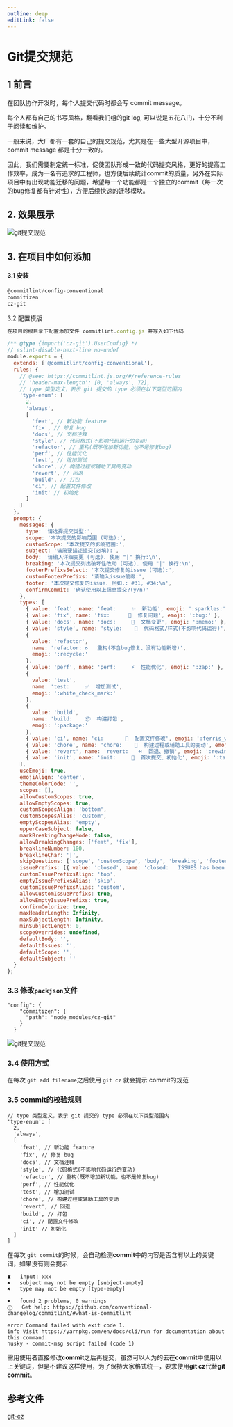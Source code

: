 ```yaml
---
outline: deep
editLink: false
---
```


# Git提交规范

## 1 前言

在团队协作开发时，每个人提交代码时都会写 commit message。

每个人都有自己的书写风格，翻看我们组的git log, 可以说是五花八门，十分不利于阅读和维护。

一般来说，大厂都有一套的自己的提交规范，尤其是在一些大型开源项目中，commit message 都是十分一致的。

因此，我们需要制定统一标准，促使团队形成一致的代码提交风格，更好的提高工作效率，成为一名有追求的工程师，也方便后续统计commit的质量，另外在实际项目中有出现功能迁移的问题，希望每一个功能都是一个独立的commit（每一次的bug修复都有针对性），方便后续快速的迁移模块。

## 2. 效果展示 

![git提交规范](./git-style.jpg)

## 3. 在项目中如何添加

#### 3.1 安装

```javascript
@commitlint/config-conventional
commitizen
cz-git
```

3.2 配置模版

```javascript
在项目的根目录下配置添加文件 commitlint.config.js 并写入如下代码

/** @type {import('cz-git').UserConfig} */
// eslint-disable-next-line no-undef
module.exports = {
  extends: ['@commitlint/config-conventional'],
  rules: {
    // @see: https://commitlint.js.org/#/reference-rules
    // 'header-max-length': [0, 'always', 72],
    // type 类型定义，表示 git 提交的 type 必须在以下类型范围内
    'type-enum': [
      2,
      'always',
      [
        'feat', // 新功能 feature
        'fix', // 修复 bug
        'docs', // 文档注释
        'style', // 代码格式(不影响代码运行的变动)
        'refactor', // 重构(既不增加新功能，也不是修复bug)
        'perf', // 性能优化
        'test', // 增加测试
        'chore', // 构建过程或辅助工具的变动
        'revert', // 回退
        'build', // 打包
        'ci', // 配置文件修改
        'init' // 初始化
      ]
    ]
  },
  prompt: {
    messages: {
      type: '请选择提交类型:',
      scope: '本次提交的影响范围 (可选):',
      customScope: '本次提交的影响范围:',
      subject: '请简要描述提交(必填):',
      body: '请输入详细变更 (可选). 使用 "|" 换行:\n',
      breaking: '本次提交列出破坏性改动 (可选). 使用 "|" 换行:\n',
      footerPrefixsSelect: '本次提交修复的issue (可选):',
      customFooterPrefixs: '请输入issue前缀:',
      footer: '本次提交修复的issue. 例如.: #31, #34:\n',
      confirmCommit: '确认使用以上信息提交?(y/n)'
    },
    types: [
      { value: 'feat', name: 'feat:     ✨  新功能', emoji: ':sparkles:' },
      { value: 'fix', name: 'fix:      🐛  修复问题', emoji: ':bug:' },
      { value: 'docs', name: 'docs:     📝  文档变更', emoji: ':memo:' },
      { value: 'style', name: 'style:    💄  代码格式/样式(不影响代码运行)', emoji: ':lipstick:' },
      {
        value: 'refactor',
        name: 'refactor: ♻️   重构(不含bug修复、没有功能新增)',
        emoji: ':recycle:'
      },
      { value: 'perf', name: 'perf:     ⚡️  性能优化', emoji: ':zap:' },
      {
        value: 'test',
        name: 'test:     ✅  增加测试',
        emoji: ':white_check_mark:'
      },
      {
        value: 'build',
        name: 'build:    📦️  构建打包',
        emoji: ':package:'
      },
      { value: 'ci', name: 'ci:       🎡  配置文件修改', emoji: ':ferris_wheel:' },
      { value: 'chore', name: 'chore:    🔨  构建过程或辅助工具的变动', emoji: ':hammer:' },
      { value: 'revert', name: 'revert:   ⏪️  回退、撤销', emoji: ':rewind:' },
      { value: 'init', name: 'init:     🎉  首次提交、初始化', emoji: ':tada:' }
    ],
    useEmoji: true,
    emojiAlign: 'center',
    themeColorCode: '',
    scopes: [],
    allowCustomScopes: true,
    allowEmptyScopes: true,
    customScopesAlign: 'bottom',
    customScopesAlias: 'custom',
    emptyScopesAlias: 'empty',
    upperCaseSubject: false,
    markBreakingChangeMode: false,
    allowBreakingChanges: ['feat', 'fix'],
    breaklineNumber: 100,
    breaklineChar: '|',
    skipQuestions: ['scope', 'customScope', 'body', 'breaking', 'footer', 'footerPrefix', 'customFooterPrefixs'],
    issuePrefixs: [{ value: 'closed', name: 'closed:   ISSUES has been processed' }],
    customIssuePrefixsAlign: 'top',
    emptyIssuePrefixsAlias: 'skip',
    customIssuePrefixsAlias: 'custom',
    allowCustomIssuePrefixs: true,
    allowEmptyIssuePrefixs: true,
    confirmColorize: true,
    maxHeaderLength: Infinity,
    maxSubjectLength: Infinity,
    minSubjectLength: 0,
    scopeOverrides: undefined,
    defaultBody: '',
    defaultIssues: '',
    defaultScope: '',
    defaultSubject: ''
  }
};
```

### 3.3 修改`packjson`文件

```
"config": {
    "commitizen": {
      "path": "node_modules/cz-git"
    }
  }
```
![git提交规范](./git-style-002.jpg)

### 3.4 使用方式

在每次 `git add filename`之后使用 `git cz` 就会提示 commit的规范

### 3.5 commit的校验规则

```
// type 类型定义，表示 git 提交的 type 必须在以下类型范围内
'type-enum': [
  2,
  'always',
  [
    'feat', // 新功能 feature
    'fix', // 修复 bug
    'docs', // 文档注释
    'style', // 代码格式(不影响代码运行的变动)
    'refactor', // 重构(既不增加新功能，也不是修复bug)
    'perf', // 性能优化
    'test', // 增加测试
    'chore', // 构建过程或辅助工具的变动
    'revert', // 回退
    'build', // 打包
    'ci', // 配置文件修改
    'init' // 初始化
  ]
]
```

在每次 `git commit`的时候，会自动检测**commit**中的内容是否含有以上的关键词，如果没有则会提示
```
⧗   input: xxx
✖   subject may not be empty [subject-empty]
✖   type may not be empty [type-empty]

✖   found 2 problems, 0 warnings
ⓘ   Get help: https://github.com/conventional-changelog/commitlint/#what-is-commitlint

error Command failed with exit code 1.
info Visit https://yarnpkg.com/en/docs/cli/run for documentation about this command.
husky - commit-msg script failed (code 1)
```
需用使用者直接修改**commit**之后再提交，虽然可以人为的去在**commit**中使用以上关键词，但是不建议这样使用，为了保持大家格式统一，要求使用**git cz**代替**git commit**。


## 参考文件

[git-cz](https://cz-git.qbb.sh/zh/guide/)
